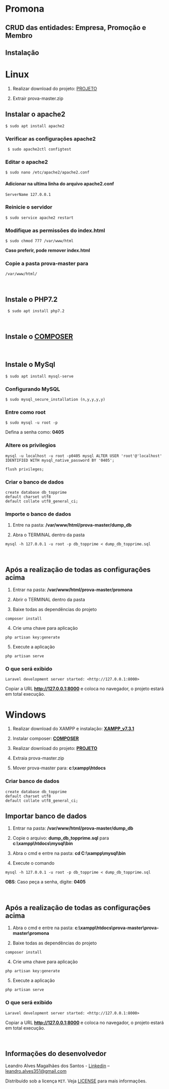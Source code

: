 # Promona

## CRUD das entidades: Empresa, Promoção e Membro

## Instalação

# Linux


1. Realizar download do projeto: [PROJETO](https://github.com/leoalves100/prova)

2. Extrair prova-master.zip


## Instalar o apache2

```
$ sudo apt install apache2 
``` 

### Verificar as configurações apache2
```
 $ sudo apache2ctl configtest
```

### Editar o apache2
  ``` 
  $ sudo nano /etc/apache2/apache2.conf 
  ```
#### Adicionar na ultima linha do arquivo apache2.conf
  ```
  ServerName 127.0.0.1
  ```

### Reinicie o servidor
  ```
  $ sudo service apache2 restart
  ```

### Modifique as permissões do index.html
  ```
  $ sudo chmod 777 /var/www/html
  ```
 **Caso preferir, pode remover index.html**

### Copie a pasta prova-master para
```
/var/www/html/
```
&nbsp;
  
## Instale o PHP7.2
```
 $ sudo apt install php7.2
```
&nbsp;

## Instale o [COMPOSER](https://getcomposer.org/download/)

&nbsp;

## Instale o MySql
```
$ sudo apt install mysql-serve
```
### Configurando MySQL
  ```
  $ sudo mysql_secure_installation (n,y,y,y,y)
  ```
### Entre como root 
```
$ sudo mysql -u root -p
``` 
Defina a senha como: **0405**

### Altere os privilegios  
  ```
  mysql -u localhost -u root -p0405 mysql ALTER USER 'root'@'localhost' IDENTIFIED WITH mysql_native_password BY '0405';
   ```
   ```
  flush privileges;
   ``` 
### Criar o banco de dados

    create database db_topprime
    default charset utf8
    default collate utf8_general_ci;

### Importe o banco de dados

  1. Entre na pasta: **/var/www/html/prova-master/dump_db**
  
  2. Abra o TERMINAL dentro da pasta

    mysql -h 127.0.0.1 -u root -p db_topprime < dump_db_topprime.sql
&nbsp;
## Após a realização de todas as configurações acima

1. Entrar na pasta: **/var/www/html/prova-master/promona**

2. Abrir o TERMINAL dentro da pasta
  
3. Baixe todas as dependências do projeto  
```
composer install
``` 
4. Crie uma chave para aplicação
```
php artisan key:generate
```
5. Execute a aplicação
```
php artisan serve
``` 
### O que será exibido
``` 
Laravel development server started: <http://127.0.0.1:8000>
```

Copiar a URL **http://127.0.0.1:8000** e coloca no navegador, o projeto estará em total execução.


# Windows


1. Realizar download do XAMPP e instalação: **[XAMPP_v7.3.1](https://www.apachefriends.org/xampp-files/7.3.1/xampp-win32-7.3.1-0-VC15-installer.exe)**

2. Instalar composer: **[COMPOSER](https://getcomposer.org/Composer-Setup.exe)**


3. Realizar download do projeto: **[PROJETO](https://github.com/leoalves100/prova)**

4. Extraia prova-master.zip

5. Mover prova-master para: **c:\\xampp\htdocs**

### Criar banco de dados
```
create database db_topprime
default charset utf8
default collate utf8_general_ci;
```
## Importar banco de dados

1. Entrar na pasta: **/var/www/html/prova-master/dump_db**
  
2. Copie o arquivo: **dump_db_topprime.sql** para **c:\\xampp\htdocs\mysql\bin**
  
3. Abra o cmd e entre na pasta: **cd C:\xampp\mysql\bin**
  
4. Execute o comando
```
mysql -h 127.0.0.1 -u root -p db_topprime < dump_db_topprime.sql
``` 
**OBS**: Caso peça a senha, digite: **0405**

&nbsp;    
## Após a realização de todas as configurações acima

1. Abra o cmd e entre na pasta: 
**c:\xampp\htdocs\prova-master\prova-master\promona**

3. Baixe todas as dependências do projeto  
```
composer install
``` 
4. Crie uma chave para aplicação
```
php artisan key:generate
```
5. Execute a aplicação
```
php artisan serve
``` 
### O que será exibido
``` 
Laravel development server started: <http://127.0.0.1:8000>
```

Copiar a URL **http://127.0.0.1:8000** e coloca no navegador, o projeto estará em total execução.

&nbsp;
    
## Informações do desenvolvedor
Leandro Alves Magalhães dos Santos - [Linkedin](https://www.linkedin.com/in/leandro-alves-1b6678161/) – leandro.alves351@gmail.com

Distribuído sob a licença `MIT`. Veja [LICENSE](https://opensource.org/licenses/MIT) para mais informações.
